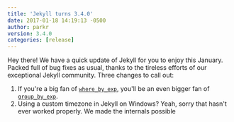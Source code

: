 ```yaml
---
title: 'Jekyll turns 3.4.0'
date: 2017-01-18 14:19:13 -0500
author: parkr
version: 3.4.0
categories: [release]
---
```


Hey there! We have a quick update of Jekyll for you to enjoy this January.
Packed full of bug fixes as usual, thanks to the tireless efforts of our
exceptional Jekyll community. Three changes to call out:

1. If you're a big fan of [`where_by_exp`](/docs/filters/), you'll be an
even bigger fan of [`group_by_exp`](/docs/filters/).
2. Using a custom timezone in Jekyll on Windows? Yeah, sorry that hasn't ever worked
   properly. We made the internals possible
